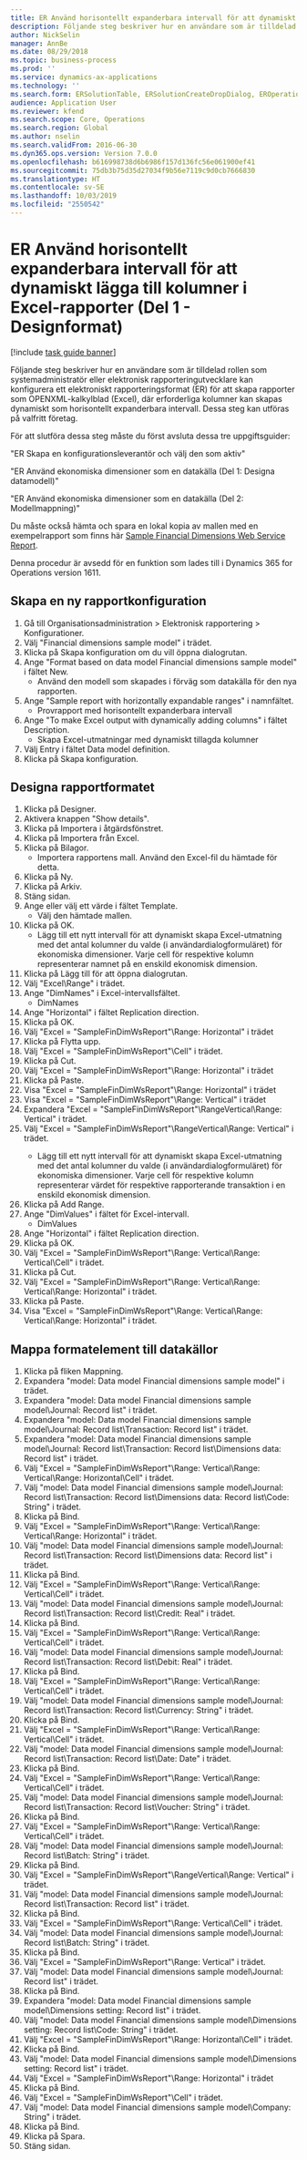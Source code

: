 ```yaml
---
title: ER Använd horisontellt expanderbara intervall för att dynamiskt lägga till kolumner i Excel-rapporter (Del 1 - Designformat)
description: Följande steg beskriver hur en användare som är tilldelad rollen som systemadministratör eller elektronisk rapporteringutvecklare kan konfigurera ett elektroniskt rapporteringsformat (ER) för att skapa rapporter som OPENXML-kalkylblad (Excel), där erforderliga kolumner kan skapas dynamiskt som horisontellt expanderbara intervall.
author: NickSelin
manager: AnnBe
ms.date: 08/29/2018
ms.topic: business-process
ms.prod: ''
ms.service: dynamics-ax-applications
ms.technology: ''
ms.search.form: ERSolutionTable, ERSolutionCreateDropDialog, EROperationDesigner, ERComponentTypeDropDialog
audience: Application User
ms.reviewer: kfend
ms.search.scope: Core, Operations
ms.search.region: Global
ms.author: nselin
ms.search.validFrom: 2016-06-30
ms.dyn365.ops.version: Version 7.0.0
ms.openlocfilehash: b616998738d6b6986f157d136fc56e061900ef41
ms.sourcegitcommit: 75db3b75d35d27034f9b56e7119c9d0cb7666830
ms.translationtype: HT
ms.contentlocale: sv-SE
ms.lasthandoff: 10/03/2019
ms.locfileid: "2550542"
---
```

# <a name="er-use-horizontally-expandable-ranges-to-dynamically-add-columns-in-excel-reports-part-1---design-format"></a>ER Använd horisontellt expanderbara intervall för att dynamiskt lägga till kolumner i Excel-rapporter (Del 1 - Designformat)

[!include [task guide banner](../../includes/task-guide-banner.md)]

Följande steg beskriver hur en användare som är tilldelad rollen som systemadministratör eller elektronisk rapporteringutvecklare kan konfigurera ett elektroniskt rapporteringsformat (ER) för att skapa rapporter som OPENXML-kalkylblad (Excel), där erforderliga kolumner kan skapas dynamiskt som horisontellt expanderbara intervall. Dessa steg kan utföras på valfritt företag.

För att slutföra dessa steg måste du först avsluta dessa tre uppgiftsguider: 

"ER Skapa en konfigurationsleverantör och välj den som aktiv"

"ER Använd ekonomiska dimensioner som en datakälla (Del 1: Designa datamodell)"

"ER Använd ekonomiska dimensioner som en datakälla (Del 2: Modellmappning)"

Du måste också hämta och spara en lokal kopia av mallen med en exempelrapport som finns här [Sample Financial Dimensions Web Service Report](https://go.microsoft.com/fwlink/?linkid=862266).

Denna procedur är avsedd för en funktion som lades till i Dynamics 365 for Operations version 1611.


## <a name="create-a-new-report-configuration"></a>Skapa en ny rapportkonfiguration
1. Gå till Organisationsadministration > Elektronisk rapportering > Konfigurationer.
2. Välj "Financial dimensions sample model" i trädet.
3. Klicka på Skapa konfiguration om du vill öppna dialogrutan.
4. Ange "Format based on data model Financial dimensions sample model" i fältet New.
    * Använd den modell som skapades i förväg som datakälla för den nya rapporten.  
5. Ange "Sample report with horizontally expandable ranges" i namnfältet.
    * Provrapport med horisontellt expanderbara intervall  
6. Ange "To make Excel output with dynamically adding columns" i fältet Description.
    * Skapa Excel-utmatningar med dynamiskt tillagda kolumner  
7. Välj Entry i fältet Data model definition.
8. Klicka på Skapa konfiguration.

## <a name="design-the-report-format"></a>Designa rapportformatet
1. Klicka på Designer.
2. Aktivera knappen "Show details".
3. Klicka på Importera i åtgärdsfönstret.
4. Klicka på Importera från Excel.
5. Klicka på Bilagor.
    * Importera rapportens mall. Använd den Excel-fil du hämtade för detta.  
6. Klicka på Ny.
7. Klicka på Arkiv.
8. Stäng sidan.
9. Ange eller välj ett värde i fältet Template.
    * Välj den hämtade mallen.  
10. Klicka på OK.
    * Lägg till ett nytt intervall för att dynamiskt skapa Excel-utmatning med det antal kolumner du valde (i användardialogformuläret) för ekonomiska dimensioner. Varje cell för respektive kolumn representerar namnet på en enskild ekonomisk dimension.  
11. Klicka på Lägg till för att öppna dialogrutan.
12. Välj "Excel\Range" i trädet.
13. Ange "DimNames" i Excel-intervallsfältet.
    * DimNames  
14. Ange "Horizontal" i fältet Replication direction.
15. Klicka på OK.
16. Välj "Excel = "SampleFinDimWsReport"\Range<DimNames>: Horizontal" i trädet
17. Klicka på Flytta upp.
18. Välj "Excel = "SampleFinDimWsReport"\Cell<DimNames>" i trädet.
19. Klicka på Cut.
20. Välj "Excel = "SampleFinDimWsReport"\Range<DimNames>: Horizontal" i trädet
21. Klicka på Paste.
22. Visa "Excel = "SampleFinDimWsReport"\Range<DimNames>: Horizontal" i trädet
23. Visa "Excel = "SampleFinDimWsReport"\Range<JournalLine>: Vertical" i trädet
24. Expandera "Excel = "SampleFinDimWsReport"\Range<JournalLine>Vertical\Range<TransactionLine>: Vertical" i trädet.
25. Välj "Excel = "SampleFinDimWsReport"\Range<JournalLine>Vertical\Range<TransactionLine>: Vertical" i trädet.
    * Lägg till ett nytt intervall för att dynamiskt skapa Excel-utmatning med det antal kolumner du valde (i användardialogformuläret) för ekonomiska dimensioner. Varje cell för respektive kolumn representerar värdet för respektive rapporterande transaktion i en enskild ekonomisk dimension.  
26. Klicka på Add Range.
27. Ange "DimValues" i fältet för Excel-intervall.
    * DimValues  
28. Ange "Horizontal" i fältet Replication direction.
29. Klicka på OK.
30. Välj "Excel = "SampleFinDimWsReport"\Range<JournalLine>: Vertical\Range<TransactionLine>: Vertical\Cell<DimValues>" i trädet.
31. Klicka på Cut.
32. Välj "Excel = "SampleFinDimWsReport"\Range<JournalLine>: Vertical\Range<TransactionLine>: Vertical\Range<DimValues>: Horizontal" i trädet.
33. Klicka på Paste.
34. Visa "Excel = "SampleFinDimWsReport"\Range<JournalLine>: Vertical\Range<TransactionLine>: Vertical\Range<DimValues>: Horizontal" i trädet.

## <a name="map-format-elements-to-data-sources"></a>Mappa formatelement till datakällor
1. Klicka på fliken Mappning.
2. Expandera "model: Data model Financial dimensions sample model" i trädet.
3. Expandera "model: Data model Financial dimensions sample model\Journal: Record list" i trädet.
4. Expandera "model: Data model Financial dimensions sample model\Journal: Record list\Transaction: Record list" i trädet.
5. Expandera "model: Data model Financial dimensions sample model\Journal: Record list\Transaction: Record list\Dimensions data: Record list" i trädet.
6. Välj "Excel = "SampleFinDimWsReport"\Range<JournalLine>: Vertical\Range<TransactionLine>: Vertical\Range<DimValues>: Horizontal\Cell<DimValues>" i trädet.
7. Välj "model: Data model Financial dimensions sample model\Journal: Record list\Transaction: Record list\Dimensions data: Record list\Code: String" i trädet.
8. Klicka på Bind.
9. Välj "Excel = "SampleFinDimWsReport"\Range<JournalLine>: Vertical\Range<TransactionLine>: Vertical\Range<DimValues>: Horizontal" i trädet.
10. Välj "model: Data model Financial dimensions sample model\Journal: Record list\Transaction: Record list\Dimensions data: Record list" i trädet.
11. Klicka på Bind.
12. Välj "Excel = "SampleFinDimWsReport"\Range<JournalLine>: Vertical\Range<TransactionLine>: Vertical\Cell<Credit>" i trädet.
13. Välj "model: Data model Financial dimensions sample model\Journal: Record list\Transaction: Record list\Credit: Real" i trädet.
14. Klicka på Bind.
15. Välj "Excel = "SampleFinDimWsReport"\Range<JournalLine>: Vertical\Range<TransactionLine>: Vertical\Cell<Debit>" i trädet.
16. Välj "model: Data model Financial dimensions sample model\Journal: Record list\Transaction: Record list\Debit: Real" i trädet.
17. Klicka på Bind.
18. Välj "Excel = "SampleFinDimWsReport"\Range<JournalLine>: Vertical\Range<TransactionLine>: Vertical\Cell<Currency>" i trädet.
19. Välj "model: Data model Financial dimensions sample model\Journal: Record list\Transaction: Record list\Currency: String" i trädet.
20. Klicka på Bind.
21. Välj "Excel = "SampleFinDimWsReport"\Range<JournalLine>: Vertical\Range<TransactionLine>: Vertical\Cell<TransDate>" i trädet.
22. Välj "model: Data model Financial dimensions sample model\Journal: Record list\Transaction: Record list\Date: Date" i trädet.
23. Klicka på Bind.
24. Välj "Excel = "SampleFinDimWsReport"\Range<JournalLine>: Vertical\Range<TransactionLine>: Vertical\Cell<TransVoucher>" i trädet.
25. Välj "model: Data model Financial dimensions sample model\Journal: Record list\Transaction: Record list\Voucher: String" i trädet.
26. Klicka på Bind.
27. Välj "Excel = "SampleFinDimWsReport"\Range<JournalLine>: Vertical\Range<TransactionLine>: Vertical\Cell<TransBatch>" i trädet.
28. Välj "model: Data model Financial dimensions sample model\Journal: Record list\Batch: String" i trädet.
29. Klicka på Bind.
30. Välj "Excel = "SampleFinDimWsReport"\Range<JournalLine>Vertical\Range<TransactionLine>: Vertical" i trädet.
31. Välj "model: Data model Financial dimensions sample model\Journal: Record list\Transaction: Record list" i trädet.
32. Klicka på Bind.
33. Välj "Excel = "SampleFinDimWsReport"\Range<JournalLine>: Vertical\Cell<Batch>" i trädet.
34. Välj "model: Data model Financial dimensions sample model\Journal: Record list\Batch: String" i trädet.
35. Klicka på Bind.
36. Välj "Excel = "SampleFinDimWsReport"\Range<JournalLine>: Vertical" i trädet.
37. Välj "model: Data model Financial dimensions sample model\Journal: Record list" i trädet.
38. Klicka på Bind.
39. Expandera "model: Data model Financial dimensions sample model\Dimensions setting: Record list" i trädet.
40. Välj "model: Data model Financial dimensions sample model\Dimensions setting: Record list\Code: String" i trädet.
41. Välj "Excel = "SampleFinDimWsReport"\Range<DimNames>: Horizontal\Cell<DimNames>" i trädet.
42. Klicka på Bind.
43. Välj "model: Data model Financial dimensions sample model\Dimensions setting: Record list" i trädet.
44. Välj "Excel = "SampleFinDimWsReport"\Range<DimNames>: Horizontal" i trädet
45. Klicka på Bind.
46. Välj "Excel = "SampleFinDimWsReport"\Cell<CompanyName>" i trädet.
47. Välj "model: Data model Financial dimensions sample model\Company: String" i trädet.
48. Klicka på Bind.
49. Klicka på Spara.
50. Stäng sidan.

